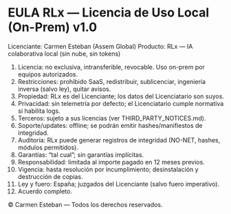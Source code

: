 # EULA RLx — Licencia de Uso Local (On-Prem) v1.0
Licenciante: Carmen Esteban (Assem Global)
Producto: RLx — IA colaborativa local (sin nube, sin tokens)

1) Licencia: no exclusiva, intransferible, revocable. Uso on-prem por equipos autorizados.
2) Restricciones: prohibido SaaS, redistribuir, sublicenciar, ingeniería inversa (salvo ley), quitar avisos.
3) Propiedad: RLx es del Licenciante; los datos del Licenciatario son suyos.
4) Privacidad: sin telemetría por defecto; el Licenciatario cumple normativa si habilita logs.
5) Terceros: sujeto a sus licencias (ver THIRD_PARTY_NOTICES.md).
6) Soporte/updates: offline; se podrán emitir hashes/manifiestos de integridad.
7) Auditoría: RLx puede generar registros de integridad (NO-NET, hashes, módulos permitidos).
8) Garantías: “tal cual”; sin garantías implícitas.
9) Responsabilidad: limitada al importe pagado en 12 meses previos.
10) Vigencia: hasta resolución por incumplimiento; desinstalación y destrucción de copias.
11) Ley y fuero: España; juzgados del Licenciante (salvo fuero imperativo).
12) Acuerdo completo.

© Carmen Esteban — Todos los derechos reservados.
